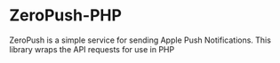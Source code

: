 ZeroPush-PHP
============

ZeroPush is a simple service for sending Apple Push Notifications. This library wraps the API requests for use in PHP
